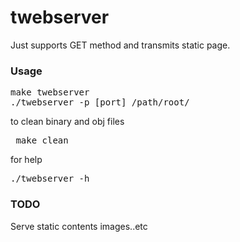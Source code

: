# twebserver
Just supports GET method and transmits static page. 
### Usage
<pre>make twebserver
./twebserver -p [port] /path/root/ </pre>
to clean binary and obj files
<pre> make clean </pre>
for help
<pre>./twebserver -h</pre>

### TODO
Serve static contents images..etc


